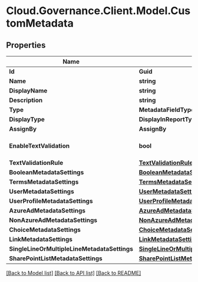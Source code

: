 # Cloud.Governance.Client.Model.CustomMetadata
## Properties

Name | Type | Description | Notes
------------ | ------------- | ------------- | -------------
**Id** | **Guid** |  | [optional] 
**Name** | **string** |  | [optional] 
**DisplayName** | **string** |  | [optional] 
**Description** | **string** |  | [optional] 
**Type** | **MetadataFieldType** |  | [optional] 
**DisplayType** | **DisplayInReportType** |  | [optional] 
**AssignBy** | **AssignBy** |  | [optional] 
**EnableTextValidation** | **bool** |  | [optional] [default to false]
**TextValidationRule** | [**TextValidationRuleRef**](TextValidationRuleRef.md) |  | [optional] 
**BooleanMetadataSettings** | [**BooleanMetadataSettings**](BooleanMetadataSettings.md) |  | [optional] 
**TermsMetadataSettings** | [**TermsMetadataSettings**](TermsMetadataSettings.md) |  | [optional] 
**UserMetadataSettings** | [**UserMetadataSettings**](UserMetadataSettings.md) |  | [optional] 
**UserProfileMetadataSettings** | [**UserProfileMetadataSettings**](UserProfileMetadataSettings.md) |  | [optional] 
**AzureAdMetadataSettings** | [**AzureAdMetadataSettings**](AzureAdMetadataSettings.md) |  | [optional] 
**NonAzureAdMetadataSettings** | [**NonAzureAdMetadataSettings**](NonAzureAdMetadataSettings.md) |  | [optional] 
**ChoiceMetadataSettings** | [**ChoiceMetadataSettings**](ChoiceMetadataSettings.md) |  | [optional] 
**LinkMetadataSettings** | [**LinkMetadataSettings**](LinkMetadataSettings.md) |  | [optional] 
**SingleLineOrMultipleLineMetadataSettings** | [**SingleLineOrMultipleLineMetadataSettings**](SingleLineOrMultipleLineMetadataSettings.md) |  | [optional] 
**SharePointListMetadataSettings** | [**SharePointListMetadataSettings**](SharePointListMetadataSettings.md) |  | [optional] 

[[Back to Model list]](../README.md#documentation-for-models) [[Back to API list]](../README.md#documentation-for-api-endpoints) [[Back to README]](../README.md)

